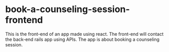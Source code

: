 # book-a-counseling-session-frontend
This is the front-end of an app made using react. The front-end will contact the back-end rails app using APIs. The app is about booking a counseling session.
